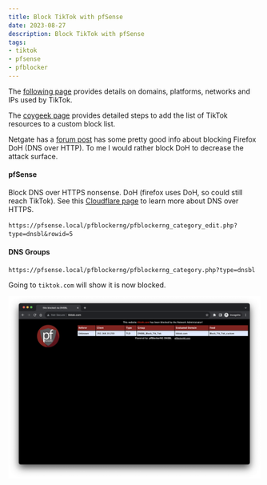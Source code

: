 ```yaml
---
title: Block TikTok with pfSense
date: 2023-08-27
description: Block TikTok with pfSense
tags:
- tiktok
- pfsense
- pfblocker
---
```


The <a href="https://www.netify.ai/resources/applications/tiktok" target="_blank">following page</a> provides details on domains, platforms, networks and IPs used by TikTok.

The <a href="https://coygeek.com/docs/pfsense-tiktok/" target="_blank">coygeek page</a> provides detailed steps to add the list of TikTok resources to a custom block list.

Netgate has a <a href="https://forum.netgate.com/topic/154408/firefox-users-and-doh/15" target="_blank">forum post</a> has some pretty good info about blocking Firefox DoH (DNS over HTTP). To me I would rather block DoH to decrease the attack surface.

#### **pfSense**
Block DNS over HTTPS nonsense. DoH (firefox uses DoH, so could still reach TikTok). See this <a href="https://developers.cloudflare.com/1.1.1.1/encryption/dns-over-https/" target="_blank">Cloudflare page</a> to learn more about DNS over HTTPS.

`https://pfsense.local/pfblockerng/pfblockerng_category_edit.php?type=dnsbl&rowid=5`

#### **DNS Groups**
`https://pfsense.local/pfblockerng/pfblockerng_category.php?type=dnsbl`

Going to `tiktok.com` will show it is now blocked.

<img src="https://raw.githubusercontent.com/KDN-Cloud/b.aklein.me/main/img/tiktok-blocked.png" alt="tiktok blocked">
